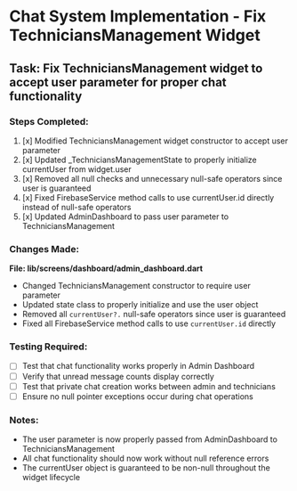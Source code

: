 # Chat System Implementation - Fix TechniciansManagement Widget

## Task: Fix TechniciansManagement widget to accept user parameter for proper chat functionality

### Steps Completed:

1. [x] Modified TechniciansManagement widget constructor to accept user parameter
2. [x] Updated _TechniciansManagementState to properly initialize currentUser from widget.user
3. [x] Removed all null checks and unnecessary null-safe operators since user is guaranteed
4. [x] Fixed FirebaseService method calls to use currentUser.id directly instead of null-safe operators
5. [x] Updated AdminDashboard to pass user parameter to TechniciansManagement

### Changes Made:

**File: lib/screens/dashboard/admin_dashboard.dart**

- Changed TechniciansManagement constructor to require user parameter
- Updated state class to properly initialize and use the user object
- Removed all `currentUser?.` null-safe operators since user is guaranteed
- Fixed all FirebaseService method calls to use `currentUser.id` directly

### Testing Required:

- [ ] Test that chat functionality works properly in Admin Dashboard
- [ ] Verify that unread message counts display correctly
- [ ] Test that private chat creation works between admin and technicians
- [ ] Ensure no null pointer exceptions occur during chat operations

### Notes:
- The user parameter is now properly passed from AdminDashboard to TechniciansManagement
- All chat functionality should now work without null reference errors
- The currentUser object is guaranteed to be non-null throughout the widget lifecycle
